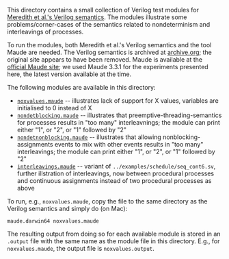 This directory contains a small collection of Verilog test modules for [Meredith et al.'s Verilog semantics](https://doi.org/10.1109/MEMCOD.2010.5558634). The modules illustrate some problems/corner-cases of the semantics related to nondeterminism and interleavings of processes.

To run the modules, both Meredith et al.'s Verilog semantics and the tool Maude are needed. The Verilog semantics is archived at [archive.org](https://web.archive.org/web/20120502172808/http://fsl.cs.uiuc.edu/index.php/Verilog_Semantics); the original site appears to have been removed. Maude is available at the [official Maude site](https://maude.cs.illinois.edu); we used Maude 3.3.1 for the experiments presented here, the latest version available at the time.

The following modules are available in this directory:

* [`noxvalues.maude`](noxvalues.maude) -- illustrates lack of support for X values, variables are initialised to 0 instead of X
* [`nondetblocking.maude`](nondetblocking.maude) -- illustrates that preemptive-threading-semantics for processes results in "too many" interleavnings; the module can print either "1", or "2", or "1" followed by "2"
* [`nondetnonblocking.maude`](nondetnonblocking.maude) -- illustrates that allowing nonblocking-assignments events to mix with other events results in "too many" interleavings; the module can print either "1", or "2", or "1" followed by "2"
* [`interleavings.maude`](interleavings.maude) -- variant of `../examples/schedule/seq_cont6.sv`, further illstration of interleavings, now between procedural processes and continuous assignments instead of two procedural processes as above

To run, e.g., `noxvalues.maude`, copy the file to the same directory as the Verilog semantics and simply do (on Mac):

```
maude.darwin64 noxvalues.maude
```

The resulting output from doing so for each available module is stored in an `.output` file with the same name as the module file in this directory. E.g., for `noxvalues.maude`, the output file is `noxvalues.output`.
